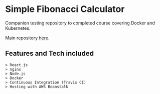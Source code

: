 # Simple Fibonacci Calculator

Companion testing repository to completed course covering Docker and Kubernetes.

Main repository [here](https://github.com/DavidLapadula/DockerKubernetes). 

## Features and Tech included
```
> React.js
> nginx
> Node.js
> Docker
> Continuous Integration (Travis CI)
> Hosting with AWS Beanstalk
```
